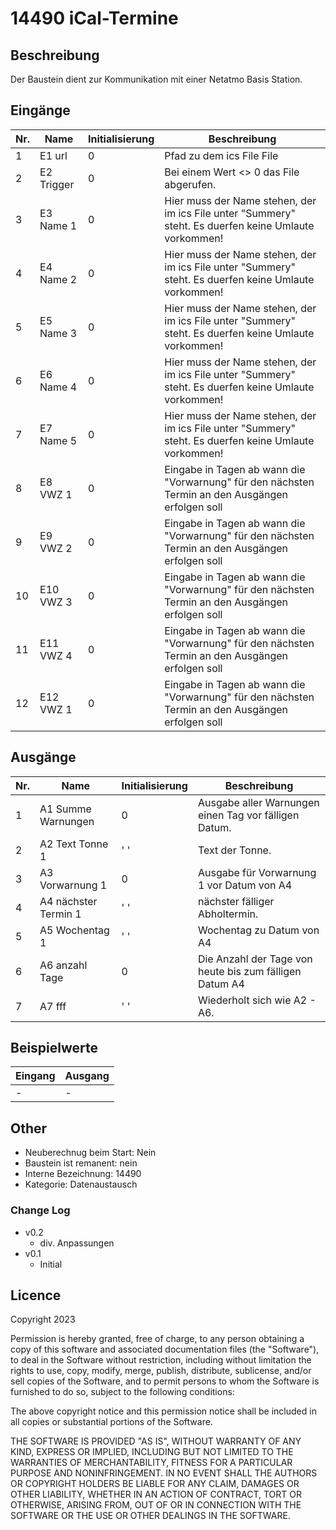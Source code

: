 # 14490 iCal-Termine

## Beschreibung 

Der Baustein dient zur Kommunikation mit einer Netatmo Basis Station.

## Eingänge

| Nr. | Name        | Initialisierung | Beschreibung                                                                                            |
|-----|-------------|-----------------|---------------------------------------------------------------------------------------------------------|
| 1   | E1 url      | 0               | Pfad zu dem ics File File                                                                               |
| 2   | E2 Trigger  | 0               | Bei einem Wert <> 0 das File abgerufen.                                                                 |
| 3   | E3 Name 1   | 0               | Hier muss der Name stehen, der im ics File unter "Summery" steht. Es duerfen keine Umlaute vorkommen!   |
| 4   | E4 Name 2   | 0               | Hier muss der Name stehen, der im ics File unter "Summery" steht. Es duerfen keine Umlaute vorkommen!   |    
| 5   | E5 Name 3   | 0               | Hier muss der Name stehen, der im ics File unter "Summery" steht. Es duerfen keine Umlaute vorkommen!   |
| 6   | E6 Name 4   | 0               | Hier muss der Name stehen, der im ics File unter "Summery" steht. Es duerfen keine Umlaute vorkommen!   |
| 7   | E7 Name 5   | 0               | Hier muss der Name stehen, der im ics File unter "Summery" steht. Es duerfen keine Umlaute vorkommen!   |
| 8   | E8 VWZ 1    | 0               | Eingabe in Tagen ab wann die "Vorwarnung" für den nächsten Termin an den Ausgängen erfolgen soll        |
| 9   | E9 VWZ 2    | 0               | Eingabe in Tagen ab wann die "Vorwarnung" für den nächsten Termin an den Ausgängen erfolgen soll        |
| 10  | E10 VWZ 3   | 0               | Eingabe in Tagen ab wann die "Vorwarnung" für den nächsten Termin an den Ausgängen erfolgen soll        |
| 11  | E11 VWZ 4   | 0               | Eingabe in Tagen ab wann die "Vorwarnung" für den nächsten Termin an den Ausgängen erfolgen soll        |
| 12  | E12 VWZ 1   | 0               | Eingabe in Tagen ab wann die "Vorwarnung" für den nächsten Termin an den Ausgängen erfolgen soll        |


## Ausgänge

| Nr. | Name                 | Initialisierung | Beschreibung                                            |
|-----|----------------------|-----------------|---------------------------------------------------------|
| 1   | A1 Summe Warnungen   | 0               | Ausgabe aller Warnungen einen Tag vor fälligen Datum.   |
| 2   | A2 Text Tonne 1      | ' '             | Text der Tonne.                                         |
| 3   | A3 Vorwarnung 1      | 0               | Ausgabe für Vorwarnung 1 vor Datum von A4               |
| 4   | A4 nächster Termin 1 | ' '             | nächster fälliger Abholtermin.                          | 
| 5   | A5 Wochentag 1       | ' '             | Wochentag zu Datum von A4                               | 
| 6   | A6 anzahl Tage       | 0               | Die Anzahl der Tage von heute bis zum fälligen Datum A4 | 
| 7   | A7 fff               | ' '             | Wiederholt sich wie A2 - A6.                            | 

## Beispielwerte

| Eingang | Ausgang |
| --- | --- |
| - | - |


## Other

- Neuberechnug beim Start: Nein
- Baustein ist remanent: nein
- Interne Bezeichnung: 14490
- Kategorie: Datenaustausch

### Change Log

 - v0.2
   - div. Anpassungen
 - v0.1
   - Initial

   
   


## Licence

Copyright 2023

Permission is hereby granted, free of charge, to any person obtaining a copy of this software and associated documentation files (the "Software"), to deal in the Software without restriction, including without limitation the rights to use, copy, modify, merge, publish, distribute, sublicense, and/or sell copies of the Software, and to permit persons to whom the Software is furnished to do so, subject to the following conditions:

The above copyright notice and this permission notice shall be included in all copies or substantial portions of the Software.

THE SOFTWARE IS PROVIDED "AS IS", WITHOUT WARRANTY OF ANY KIND, EXPRESS OR IMPLIED, INCLUDING BUT NOT LIMITED TO THE WARRANTIES OF MERCHANTABILITY, FITNESS FOR A PARTICULAR PURPOSE AND NONINFRINGEMENT. IN NO EVENT SHALL THE AUTHORS OR COPYRIGHT HOLDERS BE LIABLE FOR ANY CLAIM, DAMAGES OR OTHER LIABILITY, WHETHER IN AN ACTION OF CONTRACT, TORT OR OTHERWISE, ARISING FROM, OUT OF OR IN CONNECTION WITH THE SOFTWARE OR THE USE OR OTHER DEALINGS IN THE SOFTWARE.


